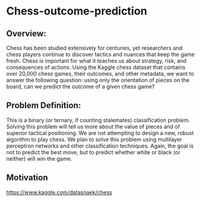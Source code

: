 # Chess-outcome-prediction


## Overview:
	
Chess has been studied extensively for centuries, yet researchers and chess players continue to discover tactics and nuances that keep the game fresh. Chess is important for what it teaches us about strategy, risk, and consequences of actions. Using the Kaggle chess dataset that contains over 20,000 chess games, their outcomes, and other metadata, we want to answer the following question: using only the orientation of pieces on the board, can we predict the outcome of a given chess game? 

## Problem Definition:
	
This is a binary (or ternary, if counting stalemates) classification problem. Solving this problem will tell us more about the value of pieces and of superior tactical positioning. We are not attempting to design a new, robust algorithm to play chess. We plan to solve this problem using multilayer perceptron networks and other classification techniques. Again, the goal is not to predict the best move, but to predict whether white or black (or neither) will win the game.
	
    
## Motivation

https://www.kaggle.com/datasnaek/chess


